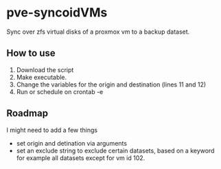 # pve-syncoidVMs
Sync over zfs virtual disks of a proxmox vm to a backup dataset. <br>

## How to use
1. Download the script 
2. Make executable.
3. Change the variables for the origin and destination (lines 11 and 12)
4. Run or schedule on crontab -e

## Roadmap
I might need to add a few things
- set origin and detination via arguments
- set an exclude string to exclude certain datasets, based on a keyword
  for example all datasets except for vm id 102.



